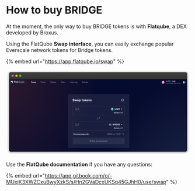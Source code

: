 # How to buy BRIDGE

At the moment, the only way to buy BRIDGE tokens is with **Flatqube**, a DEX developed by Broxus.

Using the FlatQube **Swap interface**, you can easily exchange popular Everscale network tokens for Bridge tokens.

{% embed url="https://app.flatqube.io/swap" %}

![](<../../../.gitbook/assets/image (26).png>)

Use the **FlatQube documentation** if you have any questions:

{% embed url="https://app.gitbook.com/o/-MUxjK3XWZCxuBwyXzkS/s/Hn2GVaDcxUKSq45GJhH0/use/swap" %}
